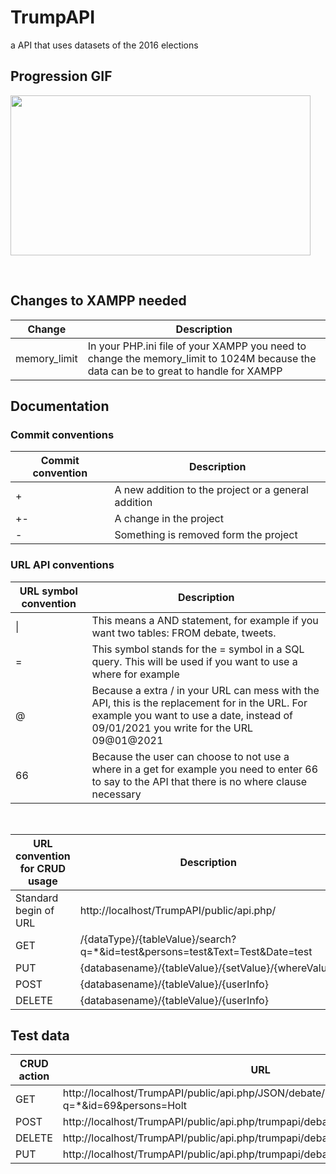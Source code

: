 # TrumpAPI
a API that uses datasets of the 2016  elections

<h2> Progression GIF</h2>

<p><img src="https://media1.giphy.com/media/2lOPJMehh7bwB2SyIB/giphy.gif" width="480" height="256"> </p>
<br>

<h2> Changes to XAMPP needed</h2>
<table>
<thead>
<tr>
<th>Change</th>
<th>Description</th>
</tr>
</thead>
<tbody>
 
<tr>
<td>memory_limit</td>
<td>In your PHP.ini file of your XAMPP you need to change the memory_limit to 1024M because the data can be to great to handle for XAMPP</td>
</tr>
</tbody>
</table>

<h2> Documentation</h2>
<h3> Commit conventions</h3>
<table>
<thead>
<tr>
<th>Commit convention</th>
<th>Description</th>
</tr>
</thead>
<tbody>
 
<tr>
<td>+</td>
<td>A new addition to the project or a general addition</td>
</tr>
<tr>
<td>+-</td>
<td>A change in the project</td>
</tr>
<td>-</td>
<td>Something is removed form the project</td>
</tr>
</tbody>
</table>

<h3> URL API conventions</h3>
<table>
<thead>
<tr>
<th>URL symbol convention</th>
<th>Description</th>
</tr>
</thead>
<tbody>
 
<tr>
<td>|</td>
<td>This means a AND statement, for example if you want two tables: FROM debate, tweets.</td>
</tr>
<tr>
<td>=</td>
<td>This symbol stands for the = symbol in a SQL query. This will be used if you want to use a where for example</td>
</tr>
<td>@</td>
<td>Because a extra / in your URL can mess with the API, this is the replacement for in the URL. For example you want to use a date, instead of 09/01/2021 you write for the URL 09@01@2021</td>
</tr>
</tr>
<td>66</td>
<td>Because the user can choose to not use a where in a get for example you need to enter 66 to say to the API that there is no where clause necessary</td>
</tr>
</tbody>
</table>

<br>

<table>
<thead>
<tr>
<th>URL convention for CRUD usage</th>
<th>Description</th>
</tr>
</thead>
<tbody>
 
<tr>
<td>Standard begin of URL</td>
<td>http://localhost/TrumpAPI/public/api.php/</td>
</tr>
<tr>
<td>GET</td>
<td>/{dataType}/{tableValue}/search?q=*&id=test&persons=test&Text=Test&Date=test</td>
</tr>
<tr>
<td>PUT</td>
<td>{databasename}/{tableValue}/{setValue}/{whereValue}</td>
</tr>
<tr>
<td>POST</td>
<td>{databasename}/{tableValue}/{userInfo}</td>
</tr>
<tr>
<td>DELETE</td>
<td>{databasename}/{tableValue}/{userInfo}</td>
</tr>
</tbody>
</table>

<h2> Test data</h2>
<table>
<thead>
<tr>
<th>CRUD action</th>
<th>URL</th>
</tr>
</thead>
<tbody>
 
<tr>
<td>GET</td>
<td>http://localhost/TrumpAPI/public/api.php/JSON/debate/search?q=*&id=69&persons=Holt</td>
</tr>
<tr>
<td>POST</td>
<td>http://localhost/TrumpAPI/public/api.php/trumpapi/debate/469|thijs|lol|10@26@16</td>
</tr>
<tr>
<td>DELETE</td>
<td>http://localhost/TrumpAPI/public/api.php/trumpapi/debate/ID=469|Person=thijs</td>
</tr>
<tr>
<td>PUT</td>
<td>http://localhost/TrumpAPI/public/api.php/trumpapi/debate/ID=69/Person=Holt</td>
</tr>
</tbody>
</table>
